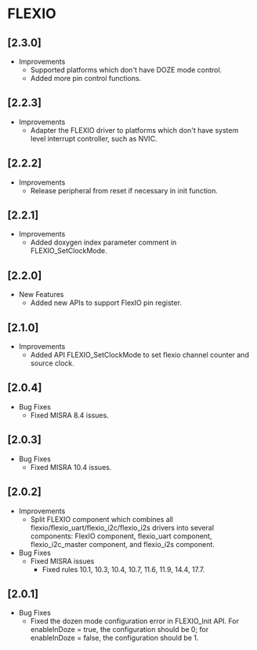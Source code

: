 # FLEXIO

## [2.3.0]

- Improvements
  - Supported platforms which don't have DOZE mode control.
  - Added more pin control functions.

## [2.2.3]

- Improvements
  - Adapter the FLEXIO driver to platforms which don't have system level
    interrupt controller, such as NVIC.

## [2.2.2]

- Improvements
  - Release peripheral from reset if necessary in init function.

## [2.2.1]

- Improvements
  - Added doxygen index parameter comment in FLEXIO_SetClockMode.

## [2.2.0]

- New Features
  - Added new APIs to support FlexIO pin register.

## [2.1.0]

- Improvements
  - Added API FLEXIO_SetClockMode to set flexio channel counter and source clock.

## [2.0.4]

- Bug Fixes
  - Fixed MISRA 8.4 issues.

## [2.0.3]

- Bug Fixes
  - Fixed MISRA 10.4 issues.

## [2.0.2]

- Improvements
  - Split FLEXIO component which combines all flexio/flexio_uart/flexio_i2c/flexio_i2s drivers into several
    components: FlexIO component, flexio_uart component, flexio_i2c_master component, and flexio_i2s component.
- Bug Fixes
  - Fixed MISRA issues
    - Fixed rules 10.1, 10.3, 10.4, 10.7, 11.6, 11.9, 14.4, 17.7.

## [2.0.1]

- Bug Fixes
  - Fixed the dozen mode configuration error in FLEXIO_Init API. For enableInDoze = true, the configuration should
    be 0; for enableInDoze = false, the configuration should be 1.
